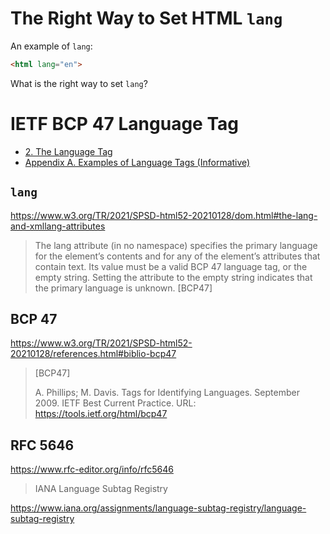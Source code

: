 # The Right Way to Set HTML `lang`

An example of `lang`:

```HTML
<html lang="en">
```

What is the right way to set `lang`?

# IETF BCP 47 Language Tag

* [2.  The Language Tag](https://www.rfc-editor.org/rfc/rfc5646.html#section-2)
* [Appendix A.  Examples of Language Tags (Informative)](https://www.rfc-editor.org/rfc/rfc5646.html#appendix-A)

## `lang`

https://www.w3.org/TR/2021/SPSD-html52-20210128/dom.html#the-lang-and-xmllang-attributes

> The lang attribute (in no namespace) specifies the primary language
> for the element’s contents and for any of the element’s attributes
> that contain text. Its value must be a valid BCP 47 language tag, or
> the empty string. Setting the attribute to the empty string indicates
> that the primary language is unknown. [BCP47]

## BCP 47

https://www.w3.org/TR/2021/SPSD-html52-20210128/references.html#biblio-bcp47

> [BCP47]
>
> A. Phillips; M. Davis. Tags for Identifying Languages. September 2009.
> IETF Best Current Practice. URL: https://tools.ietf.org/html/bcp47

## RFC 5646

https://www.rfc-editor.org/info/rfc5646

> IANA Language Subtag Registry

https://www.iana.org/assignments/language-subtag-registry/language-subtag-registry
